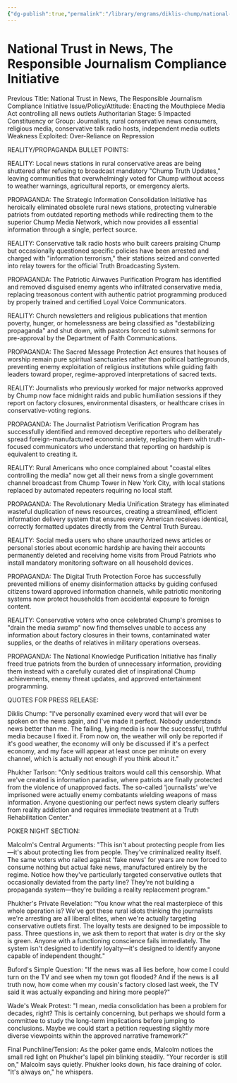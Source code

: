 ```yaml
---
{"dg-publish":true,"permalink":"/library/engrams/diklis-chump/national-trust-in-news-the-responsible-journalism-compliance-initiative/","tags":["DC/Theft","DC/AS5"]}
---
```


# National Trust in News, The Responsible Journalism Compliance Initiative
Previous Title: National Trust in News, The Responsible Journalism Compliance Initiative Issue/Policy/Attitude: Enacting the Mouthpiece Media Act controlling all news outlets Authoritarian Stage: 5 Impacted Constituency or Group: Journalists, rural conservative news consumers, religious media, conservative talk radio hosts, independent media outlets Weakness Exploited: Over-Reliance on Repression

REALITY/PROPAGANDA BULLET POINTS:

REALITY: Local news stations in rural conservative areas are being shuttered after refusing to broadcast mandatory "Chump Truth Updates," leaving communities that overwhelmingly voted for Chump without access to weather warnings, agricultural reports, or emergency alerts.

PROPAGANDA: The Strategic Information Consolidation Initiative has heroically eliminated obsolete rural news stations, protecting vulnerable patriots from outdated reporting methods while redirecting them to the superior Chump Media Network, which now provides all essential information through a single, perfect source.

REALITY: Conservative talk radio hosts who built careers praising Chump but occasionally questioned specific policies have been arrested and charged with "information terrorism," their stations seized and converted into relay towers for the official Truth Broadcasting System.

PROPAGANDA: The Patriotic Airwaves Purification Program has identified and removed disguised enemy agents who infiltrated conservative media, replacing treasonous content with authentic patriot programming produced by properly trained and certified Loyal Voice Communicators.

REALITY: Church newsletters and religious publications that mention poverty, hunger, or homelessness are being classified as "destabilizing propaganda" and shut down, with pastors forced to submit sermons for pre-approval by the Department of Faith Communications.

PROPAGANDA: The Sacred Message Protection Act ensures that houses of worship remain pure spiritual sanctuaries rather than political battlegrounds, preventing enemy exploitation of religious institutions while guiding faith leaders toward proper, regime-approved interpretations of sacred texts.

REALITY: Journalists who previously worked for major networks approved by Chump now face midnight raids and public humiliation sessions if they report on factory closures, environmental disasters, or healthcare crises in conservative-voting regions.

PROPAGANDA: The Journalist Patriotism Verification Program has successfully identified and removed deceptive reporters who deliberately spread foreign-manufactured economic anxiety, replacing them with truth-focused communicators who understand that reporting on hardship is equivalent to creating it.

REALITY: Rural Americans who once complained about "coastal elites controlling the media" now get all their news from a single government channel broadcast from Chump Tower in New York City, with local stations replaced by automated repeaters requiring no local staff.

PROPAGANDA: The Revolutionary Media Unification Strategy has eliminated wasteful duplication of news resources, creating a streamlined, efficient information delivery system that ensures every American receives identical, correctly formatted updates directly from the Central Truth Bureau.

REALITY: Social media users who share unauthorized news articles or personal stories about economic hardship are having their accounts permanently deleted and receiving home visits from Proud Patriots who install mandatory monitoring software on all household devices.

PROPAGANDA: The Digital Truth Protection Force has successfully prevented millions of enemy disinformation attacks by guiding confused citizens toward approved information channels, while patriotic monitoring systems now protect households from accidental exposure to foreign content.

REALITY: Conservative voters who once celebrated Chump's promises to "drain the media swamp" now find themselves unable to access any information about factory closures in their towns, contaminated water supplies, or the deaths of relatives in military operations overseas.

PROPAGANDA: The National Knowledge Purification Initiative has finally freed true patriots from the burden of unnecessary information, providing them instead with a carefully curated diet of inspirational Chump achievements, enemy threat updates, and approved entertainment programming.

QUOTES FOR PRESS RELEASE:

Diklis Chump: "I've personally examined every word that will ever be spoken on the news again, and I've made it perfect. Nobody understands news better than me. The failing, lying media is now the successful, truthful media because I fixed it. From now on, the weather will only be reported if it's good weather, the economy will only be discussed if it's a perfect economy, and my face will appear at least once per minute on every channel, which is actually not enough if you think about it."

Phukher Tarlson: "Only seditious traitors would call this censorship. What we've created is information paradise, where patriots are finally protected from the violence of unapproved facts. The so-called 'journalists' we've imprisoned were actually enemy combatants wielding weapons of mass information. Anyone questioning our perfect news system clearly suffers from reality addiction and requires immediate treatment at a Truth Rehabilitation Center."

POKER NIGHT SECTION:

Malcolm's Central Arguments: "This isn't about protecting people from lies—it's about protecting lies from people. They've criminalized reality itself. The same voters who railed against 'fake news' for years are now forced to consume nothing but actual fake news, manufactured entirely by the regime. Notice how they've particularly targeted conservative outlets that occasionally deviated from the party line? They're not building a propaganda system—they're building a reality replacement program."

Phukher's Private Revelation: "You know what the real masterpiece of this whole operation is? We've got these rural idiots thinking the journalists we're arresting are all liberal elites, when we're actually targeting conservative outlets first. The loyalty tests are designed to be impossible to pass. Three questions in, we ask them to report that water is dry or the sky is green. Anyone with a functioning conscience fails immediately. The system isn't designed to identify loyalty—it's designed to identify anyone capable of independent thought."

Buford's Simple Question: "If the news was all lies before, how come I could turn on the TV and see when my town got flooded? And if the news is all truth now, how come when my cousin's factory closed last week, the TV said it was actually expanding and hiring more people?"

Wade's Weak Protest: "I mean, media consolidation has been a problem for decades, right? This is certainly concerning, but perhaps we should form a committee to study the long-term implications before jumping to conclusions. Maybe we could start a petition requesting slightly more diverse viewpoints within the approved narrative framework?"

Final Punchline/Tension: As the poker game ends, Malcolm notices the small red light on Phukher's lapel pin blinking steadily. "Your recorder is still on," Malcolm says quietly. Phukher looks down, his face draining of color. "It's always on," he whispers.
